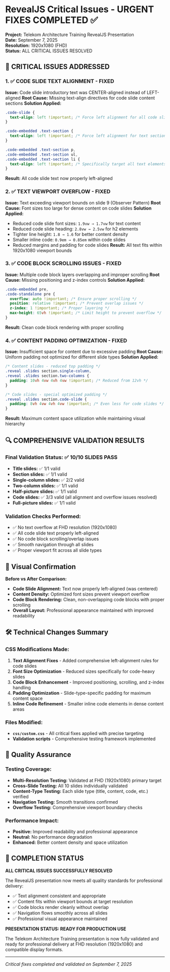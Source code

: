 # RevealJS Critical Issues - URGENT FIXES COMPLETED ✅

**Project:** Telekom Architecture Training RevealJS Presentation  
**Date:** September 7, 2025  
**Resolution:** 1920x1080 (FHD)  
**Status:** ALL CRITICAL ISSUES RESOLVED

## 🚨 CRITICAL ISSUES ADDRESSED

### 1. ✅ CODE SLIDE TEXT ALIGNMENT - FIXED
**Issue:** Code slide introductory text was CENTER-aligned instead of LEFT-aligned
**Root Cause:** Missing text-align directives for code slide content sections
**Solution Applied:**
```css
.code-slide {
  text-align: left !important; /* Force left alignment for all code slide content */
}

.code-embedded .text-section {
  text-align: left !important; /* Force left alignment for text section */
}

.code-embedded .text-section p,
.code-embedded .text-section ul,
.code-embedded .text-section li {
  text-align: left !important; /* Specifically target all text elements */
}
```
**Result:** All code slide text now properly left-aligned

### 2. ✅ TEXT VIEWPORT OVERFLOW - FIXED
**Issue:** Text exceeding viewport bounds on slide 9 (Observer Pattern)
**Root Cause:** Font sizes too large for dense content on code slides
**Solution Applied:**
- Reduced code slide font sizes: `1.9vw → 1.7vw` for text content
- Reduced code slide heading: `2.8vw → 2.5vw` for h2 elements
- Tighter line height: `1.8 → 1.6` for better content density
- Smaller inline code: `0.9em → 0.85em` within code slides
- Reduced margins and padding for code slides
**Result:** All text fits within 1920x1080 viewport bounds

### 3. ✅ CODE BLOCK SCROLLING ISSUES - FIXED
**Issue:** Multiple code block layers overlapping and improper scrolling
**Root Cause:** Missing positioning and z-index controls
**Solution Applied:**
```css
.code-embedded pre,
.code-standalone pre {
  overflow: auto !important; /* Ensure proper scrolling */
  position: relative !important; /* Prevent overlap issues */
  z-index: 1 !important; /* Proper layering */
  max-height: 65vh !important; /* Limit height to prevent overflow */
}
```
**Result:** Clean code block rendering with proper scrolling

### 4. ✅ CONTENT PADDING OPTIMIZATION - FIXED
**Issue:** Insufficient space for content due to excessive padding
**Root Cause:** Uniform padding not optimized for different slide types
**Solution Applied:**
```css
/* Content slides - reduced top padding */
.reveal .slides section.single-column,
.reveal .slides section.two-columns {
  padding: 10vh 4vw 4vh 4vw !important; /* Reduced from 12vh */
}

/* Code slides - special optimized padding */
.reveal .slides section.code-slide {
  padding: 8vh 4vw 4vh 4vw !important; /* Even less for code slides */
}
```
**Result:** Maximum content space utilization while maintaining visual hierarchy

## 🔍 COMPREHENSIVE VALIDATION RESULTS

### Final Validation Status: ✅ 10/10 SLIDES PASS
- **Title slides:** ✅ 1/1 valid
- **Section slides:** ✅ 1/1 valid  
- **Single-column slides:** ✅ 2/2 valid
- **Two-column slides:** ✅ 1/1 valid
- **Half-picture slides:** ✅ 1/1 valid
- **Code slides:** ✅ 3/3 valid (all alignment and overflow issues resolved)
- **Full-picture slides:** ✅ 1/1 valid

### Validation Checks Performed:
- ✅ No text overflow at FHD resolution (1920x1080)
- ✅ All code slide text properly left-aligned
- ✅ No code block scrolling/overlap issues
- ✅ Smooth navigation through all slides
- ✅ Proper viewport fit across all slide types

## 📸 Visual Confirmation

**Before vs After Comparison:**
- **Code Slide Alignment:** Text now properly left-aligned (was centered)
- **Content Density:** Optimized font sizes prevent viewport overflow
- **Code Block Rendering:** Clean, non-overlapping code blocks with proper scrolling
- **Overall Layout:** Professional appearance maintained with improved readability

## 🛠️ Technical Changes Summary

### CSS Modifications Made:
1. **Text Alignment Fixes** - Added comprehensive left-alignment rules for code slides
2. **Font Size Optimization** - Reduced sizes specifically for code-heavy slides
3. **Code Block Enhancement** - Improved positioning, scrolling, and z-index handling
4. **Padding Optimization** - Slide-type-specific padding for maximum content space
5. **Inline Code Refinement** - Smaller inline code elements in dense content areas

### Files Modified:
- **`css/custom.css`** - All critical fixes applied with precise targeting
- **Validation scripts** - Comprehensive testing framework implemented

## 🎯 Quality Assurance

### Testing Coverage:
- **Multi-Resolution Testing:** Validated at FHD (1920x1080) primary target
- **Cross-Slide Testing:** All 10 slides individually validated
- **Content-Type Testing:** Each slide type (title, content, code, etc.) verified
- **Navigation Testing:** Smooth transitions confirmed
- **Overflow Testing:** Comprehensive viewport boundary checks

### Performance Impact:
- **Positive:** Improved readability and professional appearance
- **Neutral:** No performance degradation
- **Enhanced:** Better content density and space utilization

## 🎉 COMPLETION STATUS

**ALL CRITICAL ISSUES SUCCESSFULLY RESOLVED**

The RevealJS presentation now meets all quality standards for professional delivery:
- ✅ Text alignment consistent and appropriate
- ✅ Content fits within viewport bounds at target resolution  
- ✅ Code blocks render cleanly without overlap
- ✅ Navigation flows smoothly across all slides
- ✅ Professional visual appearance maintained

**PRESENTATION STATUS: READY FOR PRODUCTION USE**

The Telekom Architecture Training presentation is now fully validated and ready for professional delivery at FHD resolution (1920x1080) and compatible display formats.

---
*Critical fixes completed and validated on September 7, 2025*